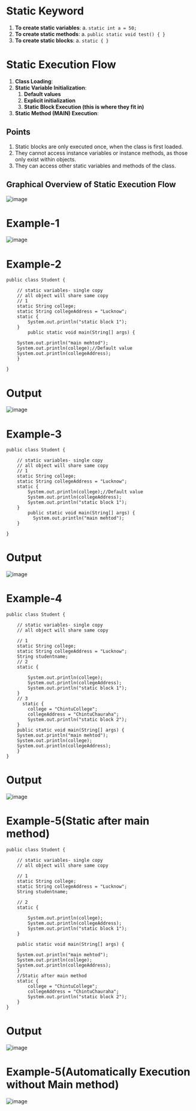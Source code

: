 # Static Keyword

1. **To create static variables**:
   a. `static int a = 50;`
2. **To create static methods**:
   a. `public static void test() { }`
3. **To create static blocks**:
   a. `static { }`

# Static Execution Flow

1. **Class Loading**:
2. **Static Variable Initialization**:
     1. **Default values**
     2. **Explicit initialization**
     3. **Static Block Execution (this is where they fit in)**
3. **Static Method (MAIN) Execution**:

## Points
1. Static blocks are only executed once, when the class is first loaded.
2. They cannot access instance variables or instance methods, as those only exist within objects.
3. They can access other static variables and methods of the class.
## Graphical Overview of Static Execution Flow
![image](https://github.com/user-attachments/assets/474a0df4-ae26-471e-8b48-8f8cdd0c187d)
# Example-1
![image](https://github.com/user-attachments/assets/4b619162-8b82-4293-a683-dacf033370d9)
# Example-2
```
public class Student {

    // static variables- single copy
    // all object will share same copy
    // 1
    static String college;
    static String collegeAddress = "Lucknow";
    static {
        System.out.println("static block 1");
    }
        public static void main(String[] args) {

    System.out.println("main mehtod");
    System.out.println(college);//Default value
    System.out.println(collegeAddress);
    }
    
}
```
# Output
![image](https://github.com/user-attachments/assets/95263963-bd60-4865-b4ae-da8bf9a60fa0)

# Example-3
```
public class Student {

    // static variables- single copy
    // all object will share same copy
    // 1
    static String college;
    static String collegeAddress = "Lucknow";
    static {
        System.out.println(college);//Default value
        System.out.println(collegeAddress);
        System.out.println("static block 1");
    }
        public static void main(String[] args) {
          System.out.println("main mehtod");
    }
    
}
```
# Output
![image](https://github.com/user-attachments/assets/761d80a8-6621-43cf-a64c-1c591bed5b68)
# Example-4
```
public class Student {

    // static variables- single copy
    // all object will share same copy

    // 1
    static String college;
    static String collegeAddress = "Lucknow";
    String studentname;
    // 2
    static {

        System.out.println(college);
        System.out.println(collegeAddress);
        System.out.println("static block 1");
    }
    // 3
      static {
        college = "ChintuCollege";
        collegeAddress = "ChintuChauraha";
        System.out.println("static block 2");
    }
    public static void main(String[] args) {
    System.out.println("main mehtod");
    System.out.println(college);
    System.out.println(collegeAddress);
    }
}
```
# Output
![image](https://github.com/user-attachments/assets/b7204503-0608-481f-a838-d1c9da3d3bda)
# Example-5(Static after main method)
```
public class Student {

    // static variables- single copy
    // all object will share same copy

    // 1
    static String college;
    static String collegeAddress = "Lucknow";
    String studentname;

    // 2
    static {

        System.out.println(college);
        System.out.println(collegeAddress);
        System.out.println("static block 1");
    }

    public static void main(String[] args) {

    System.out.println("main mehtod");
    System.out.println(college);
    System.out.println(collegeAddress);
    }
    //Static after main method
    static {
        college = "ChintuCollege";
        collegeAddress = "ChintuChauraha";
        System.out.println("static block 2");
    }
}
```
# Output
![image](https://github.com/user-attachments/assets/3f8b6ce1-486d-49d5-95c6-2a263ca9aa8a)
# Example-5(Automatically Execution without Main method)
![image](https://github.com/user-attachments/assets/3a772993-dea4-4b77-91ff-c6002a3b6846)
